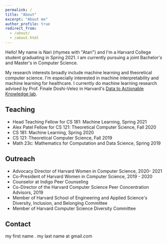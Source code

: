 ```yaml
---
permalink: /
title: "About"
excerpt: "About me"
author_profile: true
redirect_from: 
  - /about/
  - /about.html
---
```


Hello!  My name is Nari (rhymes with "Atari") and I'm a Harvard College student graduating in Spring 2021.  I am currently pursuing a joint Bachelor's and Master's in Computer Science.  

My research interests broadly include machine learning and theoretical computer science.  I'm especially interested in machine interpretability and machine learning for healthcare.  I currently do machine learning research advised by Prof. Finale Doshi-Velez in Harvard's [Data to Actionable Knowledge lab](https://dtak.github.io/).

Teaching
------
* Head Teaching Fellow for CS 181: Machine Learning, Spring 2021
* Alex Patel Fellow for CS 121: Theoretical Computer Science, Fall 2020
* CS 181: Machine Learning, Spring 2020
* CS 121: Theoretical Computer Science, Fall 2019
* Math 23c: Mathematics for Computation and Data Science, Spring 2019

Outreach
------
* Advocacy Director of Harvard Women in Computer Science, 2020- 2021
* Co-President of Harvard Women in Computer Science, 2019 - 2020
* Counselor at Indigo Peer Counseling
* Co-Director of the Harvard Computer Science Peer Concentration Advisors, 2019
* Member of Harvard School of Engineering and Applied Science's Diversity, Inclusion, and Belonging Committee
* Member of Harvard Computer Science Diversity Committee

Contact
------
my first name . my last name at gmail.com
